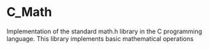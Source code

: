 # C_Math
Implementation of the standard math.h library in the C programming language. This library implements basic mathematical operations
